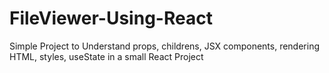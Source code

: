 # FileViewer-Using-React
Simple Project to Understand props, childrens, JSX components, rendering HTML, styles, useState in a small React Project
